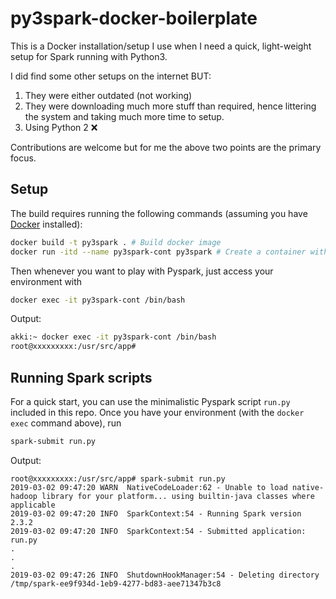 py3spark-docker-boilerplate
===========================

This is a Docker installation/setup I use when I need a quick, light-weight setup for Spark running with Python3.

I did find some other setups on the internet BUT:
  1. They were either outdated (not working)
  2. They were downloading much more stuff than required, hence littering the system and taking much more time to setup.
  3. Using Python 2 ❌

Contributions are welcome but for me the above two points are the primary focus.

## Setup

The build requires running the following commands (assuming you have [Docker](https://docs.docker.com/v17.12/install/) installed):
```bash
docker build -t py3spark . # Build docker image
docker run -itd --name py3spark-cont py3spark # Create a container with the above image
```

Then whenever you want to play with Pyspark, just access your environment with
```bash
docker exec -it py3spark-cont /bin/bash
```

Output:
```bash
akki:~ docker exec -it py3spark-cont /bin/bash
root@xxxxxxxxx:/usr/src/app#
```

## Running Spark scripts

For a quick start, you can use the minimalistic Pyspark script `run.py` included in this repo. Once you have your environment (with the `docker exec` command above), run

```bash
spark-submit run.py
```

Output:
```
root@xxxxxxxxx:/usr/src/app# spark-submit run.py
2019-03-02 09:47:20 WARN  NativeCodeLoader:62 - Unable to load native-hadoop library for your platform... using builtin-java classes where applicable
2019-03-02 09:47:20 INFO  SparkContext:54 - Running Spark version 2.3.2
2019-03-02 09:47:20 INFO  SparkContext:54 - Submitted application: run.py
.
.
.
2019-03-02 09:47:26 INFO  ShutdownHookManager:54 - Deleting directory /tmp/spark-ee9f934d-1eb9-4277-bd83-aee71347b3c8
```

